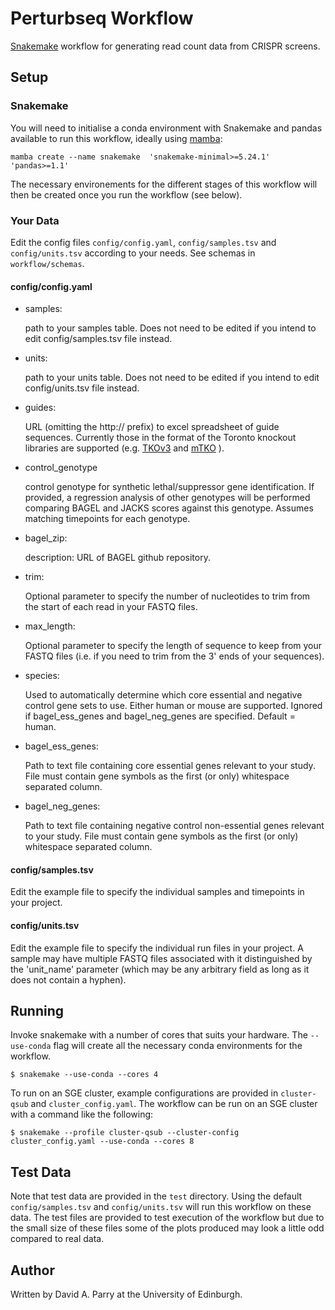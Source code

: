 # Perturbseq Workflow

[Snakemake](snakemake.github.io) workflow for generating read count data from
CRISPR screens.

## Setup

### Snakemake

You will need to initialise a conda environment with Snakemake and pandas
available to run this workflow, ideally using [mamba](https://github.com/mamba-org/mamba):

    mamba create --name snakemake  'snakemake-minimal>=5.24.1' 'pandas>=1.1'

The necessary environements for the different stages of this workflow  will then
be created once you run the workflow (see below).

### Your Data

Edit the config files `config/config.yaml`, `config/samples.tsv` and
`config/units.tsv` according to your needs. See schemas in `workflow/schemas`.

#### config/config.yaml

* samples:

  path to your samples table. Does not need to be edited if you intend to edit
  config/samples.tsv file instead.

* units:

  path to your units table. Does not need to be edited if you intend to edit
  config/units.tsv file instead.

* guides:

  URL (omitting the http:// prefix) to excel spreadsheet of guide sequences.
  Currently those in the format of the Toronto knockout libraries are supported
  (e.g. [TKOv3](media.addgene.org/cms/filer_public/71/a8/71a81179-7a62-4d75-9b53-236e6f6b7d4d/tkov3_guide_sequence.xlsx)
  and [mTKO](media.addgene.org/cms/filer_public/1a/c4/1ac4f468-fc05-4c49-9d36-b61ec18ed759/mtko_library.xlsx)
  ).

* control_genotype

  control genotype for synthetic lethal/suppressor gene identification. If
  provided, a regression analysis of other genotypes will be performed comparing
  BAGEL and JACKS scores against this genotype. Assumes matching timepoints for
  each genotype.

* bagel_zip:

  description: URL of BAGEL github repository.

* trim:

  Optional parameter to specify the number of nucleotides to trim from the
  start of each read in your FASTQ files.

* max_length:

  Optional parameter to specify the length of sequence to keep from your FASTQ
  files (i.e. if you need to trim from the 3' ends of your sequences).

* species:

  Used to automatically determine which core essential and negative control gene
  sets to use. Either human or mouse are supported. Ignored if bagel_ess_genes
  and bagel_neg_genes are specified. Default = human.

* bagel_ess_genes:

  Path to text file containing core essential genes relevant to your study. File
  must contain gene symbols as the first (or only) whitespace separated column.

* bagel_neg_genes:

  Path to text file containing negative control non-essential genes relevant to
  your study. File must contain gene symbols as the first (or only) whitespace
  separated column.


#### config/samples.tsv

Edit the example file to specify the individual samples and timepoints in your
project.

#### config/units.tsv

Edit the example file to specify the individual run files in your project. A
sample may have multiple FASTQ files associated with it distinguished by the
'unit_name' parameter (which may be any arbitrary field as long as it does not
contain a hyphen).

## Running

Invoke snakemake with a number of cores that suits your hardware. The 
`--use-conda` flag will create all the necessary conda environments for the
workflow.

    $ snakemake --use-conda --cores 4

To run on an SGE cluster, example configurations are provided in `cluster-qsub`
and `cluster_config.yaml`. The workflow can be run on an SGE cluster with a
command like the following:

    $ snakemake --profile cluster-qsub --cluster-config cluster_config.yaml --use-conda --cores 8

## Test Data

Note that test data are provided in the `test` directory. Using the default `config/samples.tsv` and
`config/units.tsv` will run this workflow on these data. The test files are provided to test execution of the workflow but due to the small size of these files some of the plots produced may look a little odd compared to real data.  

## Author

Written by David A. Parry at the University of Edinburgh.

